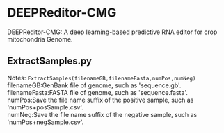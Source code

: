 # DEEPReditor-CMG
DEEPReditor-CMG: A deep learning-based predictive RNA editor for crop mitochondria Genome. 

## ExtractSamples.py
Notes: `ExtractSamples(filenameGB,filenameFasta,numPos,numNeg)`<br> 
filenameGB:GenBank file of genome, such as 'sequence.gb'.<br> 
filenameFasta:FASTA file of genome, such as 'sequence.fasta'.<br> 
numPos:Save the file name suffix of the positive sample, such as 'numPos+posSample.csv'.<br> 
numNeg:Save the file name suffix of the negative sample, such as 'numPos+negSample.csv'.<br> 
